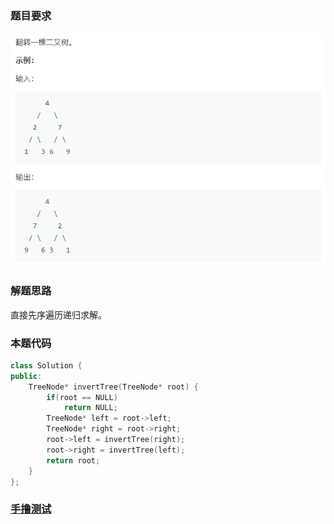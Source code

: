 ### 题目要求

![](./pic/226.png)

### 解题思路

直接先序遍历递归求解。

### 本题代码

```c++
class Solution {
public:
    TreeNode* invertTree(TreeNode* root) {
        if(root == NULL)
            return NULL;
        TreeNode* left = root->left;
        TreeNode* right = root->right;
        root->left = invertTree(right);
        root->right = invertTree(left);
        return root;
    }
};
```

### [手撸测试](https://leetcode-cn.com/problems/invert-binary-tree/)
